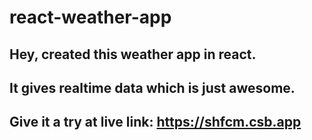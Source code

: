 # react-weather-app

## Hey, created this weather app in react.

## It gives realtime data which is just awesome.

## Give it a try at live link: https://shfcm.csb.app
